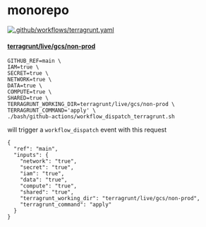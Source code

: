 # monorepo

[![.github/workflows/terragrunt.yaml](https://github.com/neuralnetes/monorepo/actions/workflows/terragrunt.yaml/badge.svg?branch=main)](https://github.com/neuralnetes/monorepo/actions/workflows/terragrunt.yaml)

#### [terragrunt/live/gcs/non-prod](./terragrunt/live/gcs/non-prod)

```
GITHUB_REF=main \
IAM=true \
SECRET=true \
NETWORK=true \
DATA=true \
COMPUTE=true \
SHARED=true \
TERRAGRUNT_WORKING_DIR=terragrunt/live/gcs/non-prod \
TERRAGRUNT_COMMAND='apply' \
./bash/github-actions/workflow_dispatch_terragrunt.sh
```

will trigger a `workflow_dispatch` event with this request

```
{
  "ref": "main",
  "inputs": {
    "network": "true",
    "secret": "true",
    "iam": "true",
    "data": "true",
    "compute": "true",
    "shared": "true",
    "terragrunt_working_dir": "terragrunt/live/gcs/non-prod",
    "terragrunt_command": "apply"
  }
}
```